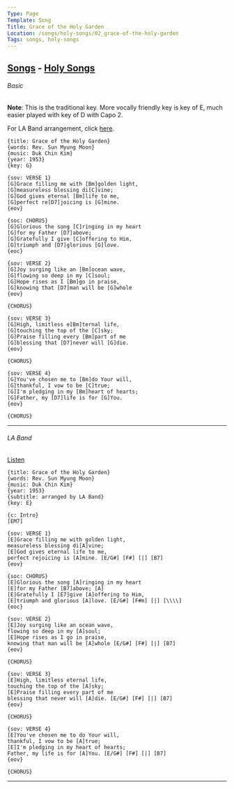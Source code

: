 ```yaml
---
Type: Page
Template: Song
Title: Grace of the Holy Garden
Location: /songs/holy-songs/02_grace-of-the-holy-garden
Tags: songs, holy-songs
---
```


## [Songs](/songs) - [Holy Songs](/songs/holy-songs)

###### Basic

**Note**: This is the traditional key. More vocally friendly key is key of E, much easier played with key of D with Capo 2.

For LA Band arrangement, click [here](/songs/special-arrangements/02_grace-of-the-holy-garden_la-band).

```chordpro
{title: Grace of the Holy Garden}
{words: Rev. Sun Myung Moon}
{music: Duk Chin Kim}
{year: 1953}
{key: G}

{sov: VERSE 1}
[G]Grace filling me with [Bm]golden light,
[G]measureless blessing di[C]vine;
[G]God gives eternal [Bm]life to me,
[G]perfect re[D7]joicing is [G]mine.
{eov}

{soc: CHORUS}
[G]Glorious the song [C]ringing in my heart
[G]for my Father [D7]above;
[G]Gratefully I give [C]offering to Him,
[G]triumph and [D7]glorious [G]love.
{eoc}

{sov: VERSE 2}
[G]Joy surging like an [Bm]ocean wave,
[G]flowing so deep in my [C]soul;
[G]Hope rises as I [Bm]go in praise,
[G]knowing that [D7]man will be [G]whole
{eov}

{CHORUS}

{sov: VERSE 3}
[G]High, limitless e[Bm]ternal life,
[G]touching the top of the [C]sky;
[G]Praise filling every [Bm]part of me
[G]blessing that [D7]never will [G]die.
{eov}

{CHORUS}

{sov: VERSE 4}
[G]You've chosen me to [Bm]do Your will,
[G]thankful, I vow to be [C]true;
[G]I'm pledging in my [Bm]heart of hearts;
[G]Father, my [D7]life is for [G]You.
{eov}

{CHORUS}
```
---

###### LA Band

[Listen](https://www.youtube.com/watch?v=UkcH5aXRWlo)

```chordpro
{title: Grace of the Holy Garden}
{words: Rev. Sun Myung Moon}
{music: Duk Chin Kim}
{year: 1953}
{subtitle: arranged by LA Band}
{key: E}

{c: Intro}
[EM7]

{sov: VERSE 1}
[E]Grace filling me with golden light,
measureless blessing di[A]vine;
[E]God gives eternal life to me,
perfect rejoicing is [A]mine. [E/G#] [F#] [|] [B7]
{eov}

{soc: CHORUS}
[E]Glorious the song [A]ringing in my heart
[E]for my Father [B7]above; [A]
[E]Gratefully I [E7]give [A]offering to Him,
[E]triumph and glorious [A]love. [E/G#] [F#m] [|] [\\\\]
{eoc}

{sov: VERSE 2}
[E]Joy surging like an ocean wave,
flowing so deep in my [A]soul;
[E]Hope rises as I go in praise,
knowing that man will be [A]whole [E/G#] [F#] [|] [B7]
{eov}

{CHORUS}

{sov: VERSE 3}
[E]High, limitless eternal life,
touching the top of the [A]sky;
[E]Praise filling every part of me
blessing that never will [A]die. [E/G#] [F#] [|] [B7]
{eov}

{CHORUS}

{sov: VERSE 4}
[E]You've chosen me to do Your will,
thankful, I vow to be [A]true;
[E]I'm pledging in my heart of hearts;
Father, my life is for [A]You. [E/G#] [F#] [|] [B7]
{eov}

{CHORUS}
```
<hr>
